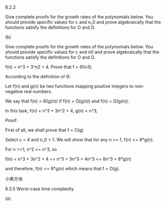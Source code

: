 8.2.2

Give complete proofs for the growth rates of the polynomials below. You should provide specific values for c and n_0 and prove algebraically that the functions satisfy the definitions for O and Ω.

(b)

Give complete proofs for the growth rates of the polynomials below. You should provide specific values for c and n0 and prove algebraically that the functions satisfy the definitions for O and Ω.

f(n) = n^3 + 3^n2 + 4. Prove that f = Θ(n3).

According to the definition of Θ:

Let f(n) and g(n) be two functions mapping positive integers to non-negative real numbers.

We say that f(n) = Θ(g(n)) if f(n) = O(g(n)) and f(n) = Ω(g(n)).

In this task, f(n) = n^3 + 3n^2 + 4, g(n) = n^3;

Proof:

First of all, we shall prove that f = O(g)

Select c = 4 and n_0 = 1. We will show that for any n >= 1, f(n) <= 8*g(n).

For n >=1, n^2 <= n^3, so

 f(n) = n^3 + 3n^2 + 4 <= n^3 + 3n^3 + 4n^3 <= 8n^3 = 8*g(n)

and therefore, f(n) <= 8*g(n) which means that f = O(g). 

小黑方块

8.3.5 Worst-case time complexity

(a) 	

